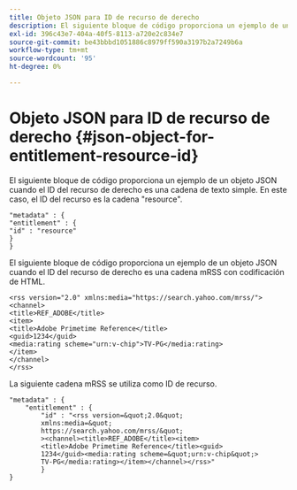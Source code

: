 ```yaml
---
title: Objeto JSON para ID de recurso de derecho
description: El siguiente bloque de código proporciona un ejemplo de un objeto JSON cuando el ID del recurso de derecho es una cadena de texto simple.
exl-id: 396c43e7-404a-40f5-8113-a720e2c834e7
source-git-commit: be43bbbd1051886c8979ff590a3197b2a7249b6a
workflow-type: tm+mt
source-wordcount: '95'
ht-degree: 0%

---
```


# Objeto JSON para ID de recurso de derecho {#json-object-for-entitlement-resource-id}

El siguiente bloque de código proporciona un ejemplo de un objeto JSON cuando el ID del recurso de derecho es una cadena de texto simple. En este caso, el ID del recurso es la cadena &quot;resource&quot;.

```
"metadata" : { 
"entitlement" : { 
"id" : "resource" 
} 
}
```

El siguiente bloque de código proporciona un ejemplo de un objeto JSON cuando el ID del recurso de derecho es una cadena mRSS con codificación de HTML.

```
<rss version="2.0" xmlns:media="https://search.yahoo.com/mrss/"> 
<channel> 
<title>REF_ADOBE</title> 
<item> 
<title>Adobe Primetime Reference</title> 
<guid>1234</guid> 
<media:rating scheme="urn:v-chip">TV-PG</media:rating> 
</item> 
</channel> 
</rss>
```

La siguiente cadena mRSS se utiliza como ID de recurso.

```
"metadata" : { 
    "entitlement" : { 
        "id" : "<rss version=&quot;2.0&quot; 
        xmlns:media=&quot; 
        https://search.yahoo.com/mrss/&quot; 
        ><channel><title>REF_ADOBE</title><item> 
        <title>Adobe Primetime Reference</title><guid> 
        1234</guid><media:rating scheme=&quot;urn:v-chip&quot;> 
        TV-PG</media:rating></item></channel></rss>" 
        } 
} 
```
